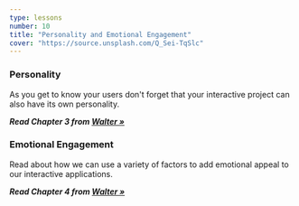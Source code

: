 ```yaml
---
type: lessons
number: 10
title: "Personality and Emotional Engagement"
cover: "https://source.unsplash.com/Q_Sei-TqSlc"
---
```


### Personality

As you get to know your users don't forget that your interactive project can also have its own personality.

***Read Chapter 3 from [Walter »][walter]***

### Emotional Engagement

Read about how we can use a variety of factors to add emotional appeal to our interactive applications.

***Read Chapter 4 from [Walter »][walter]***

[walter]: http://0-proquest.safaribooksonline.com.library.cedarville.edu/book/web-design-and-development/9780133052954

